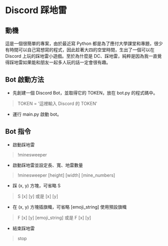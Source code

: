 # Discord 踩地雷

## 動機
這是一個很簡單的專案，由於最近寫 Python 都是為了應付大學課堂和專題，很少有時間可以自己寫想寫的程式，因此趁著大四的空堂時間，生出了一個可以在 Discord 上玩的踩地雷小遊戲。至於為什麼是 DC、踩地雷，純粹是因為我一直覺得踩地雷如果能和朋友一起多人玩的話一定會很有趣。

## Bot 啟動方法
- 先創建一個 Discord Bot，並取得它的 TOKEN，放在 bot.py 的程式碼中。
> TOKEN = '這裡輸入 Discord 的 TOKEN'
- 運行 main.py 啟動 bot。

## Bot 指令
-  啟動踩地雷
> !minesweeper
- 啟動踩地雷並設定長、寬、地雷數量
> !minesweeper [height] [width] [mine_numbers]
- 踩 (x, y) 方塊，可省略 S
> S [x] [y] 或是 [x] [y]
- 在 (x, y) 方塊插旗幟，可省略 [emoji_string] 使用預設旗幟
> F [x] [y] [emoji_string] 或是 F [x] [y]
- 結束踩地雷
> stop
